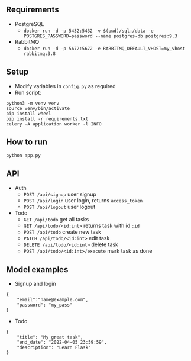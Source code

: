 ## Requirements
- PostgreSQL
  - `docker run -d -p 5432:5432 -v $(pwd)/sql:/data -e POSTGRES_PASSWORD=password --name postgres-db postgres:9.3`
- RabbitMQ
  - `docker run -d -p 5672:5672 -e RABBITMQ_DEFAULT_VHOST=my_vhost rabbitmq:3.8`

## Setup
- Modify variables in `config.py` as required
- Run script:
```
python3 -m venv venv
source venv/bin/activate
pip install wheel
pip install -r requirements.txt
celery -A application worker -l INFO
```

## How to run
```
python app.py
```

## API
- Auth
    - `POST /api/signup` user signup
    - `POST /api/login` user login, returns `access_token`
    - `POST /api/logout` user logout
- Todo
    - `GET /api/todo` get all tasks
    - `GET /api/todo/<id:int>` returns task with id `:id`
    - `POST /api/todo` create new task
    - `PATCH /api/todo/<id:int>` edit task
    - `DELETE /api/todo/<id:int>` delete task
    - `POST /api/todo/<id:int>/execute` mark task as done

## Model examples
- Signup and login
```
{
    "email":"name@example.com",
    "password": "my_pass"
}
```
- Todo
```
{
    "title": "My great task",
    "end_date": "2022-04-05 23:59:59",
    "description": "Learn Flask"
}
```